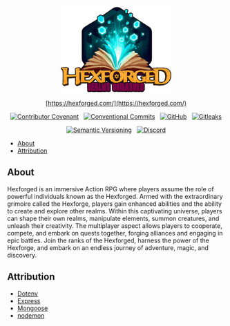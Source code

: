 ﻿<div align="center"><img src=".github/media/logo@256x.png" alt="Repository Logo" />

[https://hexforged.com/](https://hexforged.com/)

[![Contributor Covenant](https://img.shields.io/badge/contributor%20covenant-2.1-4baaaa.svg?logo=open-source-initiative&logoColor=4baaaa)](CODE_OF_CONDUCT.md) &nbsp; [![Conventional Commits](https://img.shields.io/badge/conventional%20commits-1.0.0-fe5196?style=flat&logo=conventionalcommits)](https://www.conventionalcommits.org/en/v1.0.0/) &nbsp; [![GitHub](https://img.shields.io/github/license/kyaulabs/hexforged-api?logo=creativecommons)](LICENSE) &nbsp; [![Gitleaks](https://img.shields.io/badge/protected%20by-gitleaks-blue?logo=git&logoColor=seagreen&color=seagreen)](https://github.com/zricethezav/gitleaks)  

[![Semantic Versioning](https://img.shields.io/github/v/release/kyaulabs/hexforged-api?include_prereleases&logo=semver&sort=semver)](https://semver.org) &nbsp; [![Discord](https://img.shields.io/discord/88713030895943680?logo=discord&color=blue&logoColor=white)](https://discord.gg/DSvUNYm)

</div>

* [About](#about)
* [Attribution](#attribution)

## About

Hexforged is an immersive Action RPG where players assume the role of powerful individuals known as the Hexforged. Armed with the extraordinary grimoire called the Hexforge, players gain enhanced abilities and the ability to create and explore other realms. Within this captivating universe, players can shape their own realms, manipulate elements, summon creatures, and unleash their creativity. The multiplayer aspect allows players to cooperate, compete, and embark on quests together, forging alliances and engaging in epic battles. Join the ranks of the Hexforged, harness the power of the Hexforge, and embark on an endless journey of adventure, magic, and discovery.

## Attribution

* [Dotenv](https://www.dotenv.org/)
* [Express](https://expressjs.com/)
* [Mongoose](https://mongoosejs.com/)
* [nodemon](https://nodemon.io/)
